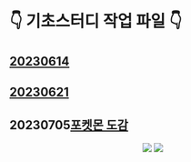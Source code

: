 # 👇 기초스터디 작업 파일 👇

## [20230614](https://github.com/jangyeohoon/BasicStudy/tree/main/basicStudy0614)

## [20230621](https://github.com/jangyeohoon/BasicStudy/tree/main/checkQuiz)

## 20230705[포켓몬 도감](https://github.com/jangyeohoon/BasicStudy/tree/main/BasicDict)
<p align="center">
  <img src=(https://github.com/jangyeohoon/BasicStudy/assets/76779331/a79e2b8f-5887-4459-bbad-50ae4dba3f93)>
  <img src=(https://github.com/jangyeohoon/BasicStudy/assets/76779331/7d79026e-6b24-40e6-be85-063657ac2cee)>
</p>
